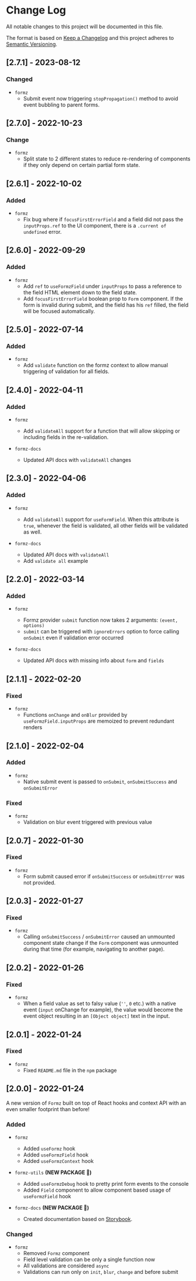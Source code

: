 # Change Log

All notable changes to this project will be documented in this file.

The format is based on [Keep a Changelog](http://keepachangelog.com/)
and this project adheres to [Semantic Versioning](http://semver.org/).

## [2.7.1] - 2023-08-12

### Changed

- `formz`
  - Submit event now triggering `stopPropagation()` method to avoid event bubbling to parent forms.

## [2.7.0] - 2022-10-23

### Change

- `formz`
  - Split state to 2 different states to reduce re-rendering of components if they only depend on certain partial form state.

## [2.6.1] - 2022-10-02

### Added

- `formz`
  - Fix bug where if `focusFirstErrorField` and a field did not pass the `inputProps.ref` to the UI component, there is a `.current of undefined` error.

## [2.6.0] - 2022-09-29

### Added

- `formz`
  - Add `ref` to `useFormzField` under `inputProps` to pass a reference to the field HTML element down
    to the field state.
  - Add `focusFirstErrorField` boolean prop to `Form` component. If the form is invalid during submit, and the field has his `ref` filled, the field will be focused automatically.

## [2.5.0] - 2022-07-14

### Added

- `formz`
  - Add `validate` function on the formz context to allow manual triggering of validation for all
    fields.

## [2.4.0] - 2022-04-11

### Added

- `formz`
  - Add `validateAll` support for a function that will allow skipping or including fields in the
    re-validation.

- `formz-docs`
  - Updated API docs with `validateAll` changes

## [2.3.0] - 2022-04-06

### Added

- `formz`
  - Add `validateAll` support for `useFormField`. When this attribute is `true`, whenever the field
    is validated, all other fields will be validated as well.

- `formz-docs`
  - Updated API docs with `validateAll`
  - Add `validate all` example

## [2.2.0] - 2022-03-14

### Added

- `formz`
  - Formz provider `submit` function now takes 2 arguments: `(event, options)`
  - `submit` can be triggered with `ignoreErrors` option to force calling `onSubmit` even if
    validation error occurred

- `formz-docs`
  - Updated API docs with missing info about `form` and `fields`

## [2.1.1] - 2022-02-20

### Fixed

- `formz`
  - Functions `onChange` and `onBlur` provided by `useFormzField.inputProps` are memoized to prevent
    redundant renders

## [2.1.0] - 2022-02-04

### Added

- `formz`
  - Native submit event is passed to `onSubmit`, `onSubmitSuccess` and `onSubmitError`

### Fixed

- `formz`
  - Validation on blur event triggered with previous value

## [2.0.7] - 2022-01-30

### Fixed

- `formz`
  - Form submit caused error if `onSubmitSuccess` or `onSubmitError` was not provided.

## [2.0.3] - 2022-01-27

### Fixed

- `formz`
  - Calling `onSubmitSuccess` / `onSubmitError` caused an unmounted component state change if
    the `Form` component was unmounted during that time (for example, navigating to another page).

## [2.0.2] - 2022-01-26

### Fixed

- `formz`
  - When a field value as set to falsy value (`''`, `0` etc.) with a native event (`input` onChange
    for example), the value would become the event object resulting in an `[Object object]` text in
    the input.

## [2.0.1] - 2022-01-24

### Fixed

- `formz`
  - Fixed `README.md` file in the `npm` package

## [2.0.0] - 2022-01-24

A new version of `Formz` built on top of React hooks and context API with an even smaller footprint
than before!

### Added

- `formz`
  - Added `useFormz` hook
  - Added `useFormzField` hook
  - Added `useFormzContext` hook

- `formz-utils` **(NEW PACKAGE 🎁)**
  - Added `useFormzDebug` hook to pretty print form events to the console
  - Added `Field` component to allow component based usage of `useFormzField` hook

- `formz-docs` **(NEW PACKAGE 🎁)**
  - Created documentation based on [Storybook](https://storybook.js.org/).

### Changed

- `formz`
  - Removed `Formz` component
  - Field level validation can be only a single function now
  - All validations are considered `async`
  - Validations can run only on `init`, `blur`, `change` and before submit
